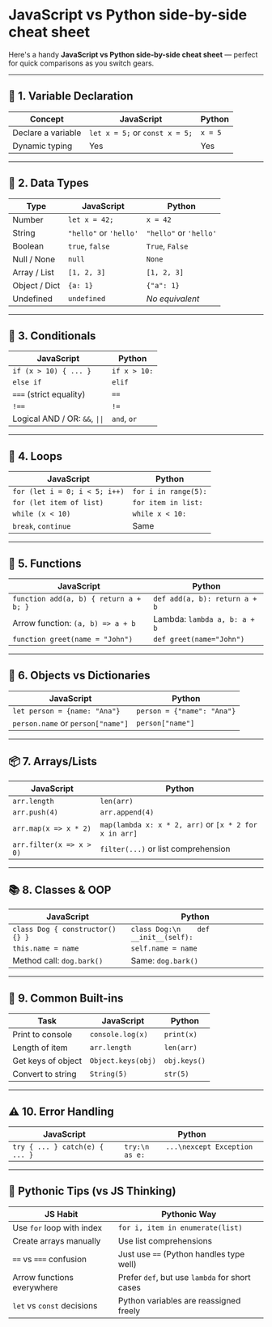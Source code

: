 # JavaScript vs Python side-by-side cheat sheet

Here's a handy **JavaScript vs Python side-by-side cheat sheet** — perfect for quick comparisons as you switch gears.

---

## 📝 1. Variable Declaration

| Concept            | JavaScript                     | Python  |
| ------------------ | ------------------------------ | ------- |
| Declare a variable | `let x = 5;` or `const x = 5;` | `x = 5` |
| Dynamic typing     | Yes                            | Yes     |

---

## 🧮 2. Data Types

| Type          | JavaScript             | Python                 |
| ------------- | ---------------------- | ---------------------- |
| Number        | `let x = 42;`          | `x = 42`               |
| String        | `"hello"` or `'hello'` | `"hello"` or `'hello'` |
| Boolean       | `true`, `false`        | `True`, `False`        |
| Null / None   | `null`                 | `None`                 |
| Array / List  | `[1, 2, 3]`            | `[1, 2, 3]`            |
| Object / Dict | `{a: 1}`               | `{"a": 1}`             |
| Undefined     | `undefined`            | _No equivalent_        |

---

## 🔁 3. Conditionals

| JavaScript                     | Python       |
| ------------------------------ | ------------ |
| `if (x > 10) { ... }`          | `if x > 10:` |
| `else if`                      | `elif`       |
| `===` (strict equality)        | `==`         |
| `!==`                          | `!=`         |
| Logical AND / OR: `&&`, `\|\|` | `and`, `or`  |

---

## 🔄 4. Loops

| JavaScript                    | Python               |
| ----------------------------- | -------------------- |
| `for (let i = 0; i < 5; i++)` | `for i in range(5):` |
| `for (let item of list)`      | `for item in list:`  |
| `while (x < 10)`              | `while x < 10:`      |
| `break`, `continue`           | Same                 |

---

## 🔧 5. Functions

| JavaScript                             | Python                        |
| -------------------------------------- | ----------------------------- |
| `function add(a, b) { return a + b; }` | `def add(a, b): return a + b` |
| Arrow function: `(a, b) => a + b`      | Lambda: `lambda a, b: a + b`  |
| `function greet(name = "John")`        | `def greet(name="John")`      |

---

## 🧰 6. Objects vs Dictionaries

| JavaScript                        | Python                     |
| --------------------------------- | -------------------------- |
| `let person = {name: "Ana"}`      | `person = {"name": "Ana"}` |
| `person.name` or `person["name"]` | `person["name"]`           |

---

## 📦 7. Arrays/Lists

| JavaScript               | Python                                                |
| ------------------------ | ----------------------------------------------------- |
| `arr.length`             | `len(arr)`                                            |
| `arr.push(4)`            | `arr.append(4)`                                       |
| `arr.map(x => x * 2)`    | `map(lambda x: x * 2, arr)` or `[x * 2 for x in arr]` |
| `arr.filter(x => x > 0)` | `filter(...)` or list comprehension                   |

---

## 📚 8. Classes & OOP

| JavaScript                       | Python                                |
| -------------------------------- | ------------------------------------- |
| `class Dog { constructor() {} }` | `class Dog:\n    def __init__(self):` |
| `this.name = name`               | `self.name = name`                    |
| Method call: `dog.bark()`        | Same: `dog.bark()`                    |

---

## 🎯 9. Common Built-ins

| Task               | JavaScript         | Python       |
| ------------------ | ------------------ | ------------ |
| Print to console   | `console.log(x)`   | `print(x)`   |
| Length of item     | `arr.length`       | `len(arr)`   |
| Get keys of object | `Object.keys(obj)` | `obj.keys()` |
| Convert to string  | `String(5)`        | `str(5)`     |

---

## ⚠️ 10. Error Handling

| JavaScript                     | Python                                  |
| ------------------------------ | --------------------------------------- |
| `try { ... } catch(e) { ... }` | `try:\n    ...\nexcept Exception as e:` |

---

## 🧠 Pythonic Tips (vs JS Thinking)

| JS Habit                   | Pythonic Way                                   |
| -------------------------- | ---------------------------------------------- |
| Use `for` loop with index  | `for i, item in enumerate(list)`               |
| Create arrays manually     | Use list comprehensions                        |
| `==` vs `===` confusion    | Just use `==` (Python handles type well)       |
| Arrow functions everywhere | Prefer `def`, but use `lambda` for short cases |
| `let` vs `const` decisions | Python variables are reassigned freely         |
